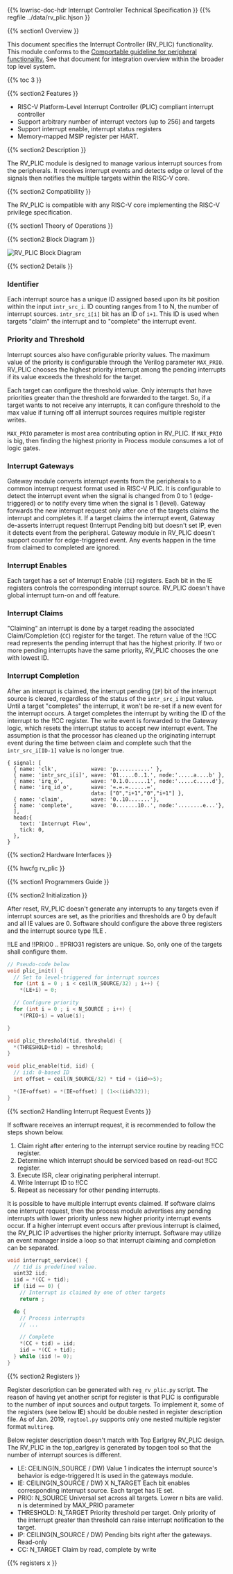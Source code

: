 {{% lowrisc-doc-hdr Interrupt Controller Technical Specification }}
{{% regfile ../data/rv_plic.hjson }}

{{% section1 Overview }}

This document specifies the Interrupt Controller (RV_PLIC) functionality. This
module conforms to the
[Comportable guideline for peripheral functionality.](../../../../doc/rm/comportability_specification.md)
See that document for integration overview within the broader top level system.

{{% toc 3 }}

{{% section2 Features }}

- RISC-V Platform-Level Interrupt Controller (PLIC) compliant interrupt controller
- Support arbitrary number of interrupt vectors (up to 256) and targets
- Support interrupt enable, interrupt status registers
- Memory-mapped MSIP register per HART.

{{% section2 Description }}

The RV_PLIC module is designed to manage various interrupt sources from the
peripherals. It receives interrupt events and detects edge or level of the
signals then notifies the multiple targets within the RISC-V core.

{{% section2 Compatibility }}

The RV_PLIC is compatible with any RISC-V core implementing the RISC-V privilege specification.

{{% section1 Theory of Operations }}

{{% section2 Block Diagram }}

![RV_PLIC Block Diagram](block_diagram.svg)

{{% section2 Details }}

### Identifier

Each interrupt source has a unique ID assigned based upon its bit position
within the input `intr_src_i`. ID counting ranges from 1 to N, the number of
interrupt sources. `intr_src_i[i]` bit has an ID of `i+1`. This ID is used when
targets "claim" the interrupt and to "complete" the interrupt event.

### Priority and Threshold

Interrupt sources also have configurable priority values. The maximum value of
the priority is configurable through the Verilog parameter `MAX_PRIO`. RV_PLIC
chooses the highest priority interrupt among the pending interrupts if its value
exceeds the threshold for the target.

Each target can configure the threshold value. Only interrupts that have
priorities greater than the threshold are forwarded to the target. So, if a
target wants to not receive any interrupts, it can configure threshold to the
max value if turning off all interrupt sources requires multiple register
writes.

`MAX_PRIO` parameter is most area contributing option in RV_PLIC. If `MAX_PRIO`
is big, then finding the highest priority in Process module consumes a lot of
logic gates.

### Interrupt Gateways

Gateway module converts interrupt events from the peripherals to a common
interrupt request format used in RISC-V PLIC. It is configurable to detect the
interrupt event when the signal is changed from 0 to 1 (edge-triggered) or to
notify every time when the signal is 1 (level). Gateway forwards the new
interrupt request only after one of the targets claims the interrupt and
completes it. If a target claims the interrupt event, Gateway de-asserts
interrupt request (Interrupt Pending bit) but doesn't set IP, even it detects
event from the peripheral. Gateway module in RV_PLIC doesn't support counter for
edge-triggered event. Any events happen in the time from claimed to completed
are ignored.

### Interrupt Enables

Each target has a set of Interrupt Enable (`IE`) registers. Each bit in the IE
registers controls the corresponding interrupt source. RV_PLIC doesn't have
global interrupt turn-on and off feature.

### Interrupt Claims

"Claiming" an interrupt is done by a target reading the associated
Claim/Completion (`CC`) register for the target. The return value of the !!CC
read represents the pending interrupt that has the highest priority. If two or
more pending interrupts have the same priority, RV_PLIC chooses the one with
lowest ID.

### Interrupt Completion

After an interrupt is claimed, the interrupt pending (`IP`) bit of the interrupt
source is cleared, regardless of the status of the `intr_src_i` input value.
Until a target "completes" the interrupt, it won't be re-set if a new event
for the interrupt occurs. A target completes the interrupt by writing the ID of
the interrupt to the !!CC register. The write event is forwarded to the Gateway
logic, which resets the interrupt status to accept new interrupt event. The
assumption is that the processor has cleaned up the originating interrupt event
during the time between claim and complete such that the `intr_src_i[ID-1]`
value is no longer true.

~~~~wavejson
{ signal: [
  { name: 'clk',           wave: 'p...........' },
  { name: 'intr_src_i[i]', wave: '01.....0..1.', node:'.....a....b' },
  { name: 'irq_o',         wave: '0.1.0......1', node:'.....c.....d'},
  { name: 'irq_id_o',      wave: '=.=.=......=',
                           data: ["0","i+1","0","i+1"] },
  { name: 'claim',         wave: '0..10.......'},
  { name: 'complete',      wave: '0.......10..', node:'........e...'},
  ],
  head:{
    text: 'Interrupt Flow',
    tick: 0,
  },
}
~~~~


{{% section2 Hardware Interfaces }}

{{% hwcfg rv_plic }}

{{% section1 Programmers Guide }}

{{% section2 Initialization }}

After reset, RV_PLIC doesn't generate any interrupts to any targets even if
interrupt sources are set, as the priorities and thresholds are 0 by default and
all IE values are 0. Software should configure the above three registers and the
interrupt source type !!LE .

!!LE and !!PRIO0 .. !!PRIO31 registers are unique. So, only one of the targets
shall configure them.

~~~~c
// Pseudo-code below
void plic_init() {
  // Set to level-triggered for interrupt sources
  for (int i = 0 ; i < ceil(N_SOURCE/32) ; i++) {
    *(LE+i) = 0;

  // Configure priority
  for (int i = 0 ; i < N_SOURCE ; i++) {
    *(PRIO+i) = value(i);

}

void plic_threshold(tid, threshold) {
  *(THRESHOLD+tid) = threshold;
}

void plic_enable(tid, iid) {
  // iid: 0-based ID
  int offset = ceil(N_SOURCE/32) * tid + (iid>>5);

  *(IE+offset) = *(IE+offset) | (1<<(iid%32));
}
~~~~

{{% section2 Handling Interrupt Request Events }}

If software receives an interrupt request, it is recommended to follow the steps
shown below.

1. Claim right after entering to the interrupt service routine by reading !!CC
   register.
2. Determine which interrupt should be serviced based on read-out !!CC register.
3. Execute ISR, clear originating peripheral interrupt.
4. Write Interrupt ID to !!CC
5. Repeat as necessary for other pending interrupts.

It is possible to have multiple interrupt events claimed. If software claims one
interrupt request, then the process module advertises any pending interrupts
with lower priority unless new higher priority interrupt events occur. If a
higher interrupt event occurs after previous interrupt is claimed, the RV_PLIC
IP advertises the higher priority interrupt. Software may utilize an event
manager inside a loop so that interrupt claiming and completion can be
separated.

~~~~c
void interrupt_service() {
  // tid is predefined value.
  uint32 iid;
  iid = *(CC + tid);
  if (iid == 0) {
    // Interrupt is claimed by one of other targets
    return ;

  do {
    // Process interrupts
    // ...

    // Complete
    *(CC + tid) = iid;
    iid = *(CC + tid);
  } while (iid != 0);
}
~~~~

{{% section2 Registers }}

Register description can be generated with `reg_rv_plic.py` script. The reason
of having yet another script for register is that PLIC is configurable to the
number of input sources and output targets. To implement it, some of the
registers (see below **IE**) should be double nested in register description
file. As of Jan. 2019, `regtool.py` supports only one nested multiple register
format `multireg`.

Below register description doesn't match with Top Earlgrey RV_PLIC design. The
RV_PLIC in the top_earlgrey is generated by topgen tool so that the number of
interrupt sources is different.

-   LE: CEILING(N_SOURCE / DW)
    Value 1 indicates the interrupt source's behavior is edge-triggered It is
    used in the gateways module.
-   IE: CEILING(N_SOURCE / DW) X N_TARGET
    Each bit enables corresponding interrupt source. Each target has IE set.
-   PRIO: N_SOURCE
    Universal set across all targets. Lower n bits are valid. n is determined by
    MAX_PRIO parameter
-   THRESHOLD: N_TARGET
    Priority threshold per target. Only priority of the interrupt greater than
    threshold can raise interrupt notification to the target.
-   IP: CEILING(N_SOURCE / DW)
    Pending bits right after the gateways. Read-only
-   CC: N_TARGET
    Claim by read, complete by write

{{% registers x }}

